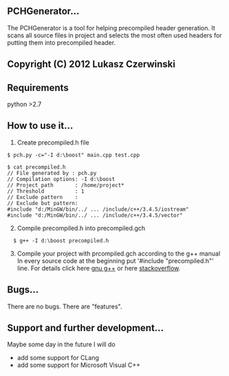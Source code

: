 ## PCHGenerator...

The PCHGenerator is a tool for helping precompiled header generation. It scans all source files in project and selects the most often used headers for putting them into precompiled header.  

## Copyright (C) 2012 Lukasz Czerwinski  

## Requirements
python >2.7

## How to use it...

1. Create precompiled.h file
```
$ pch.py -c="-I d:\boost" main.cpp test.cpp

$ cat precompiled.h
// File generated by : pch.py
// Compilation options: -I d:\boost
// Project path       : /home/project*
// Threshold          : 1
// Exclude pattern    :
// Exclude but pattern:
#include "d:/MinGW/bin/../ ... /include/c++/3.4.5/iostream"
#include "d:/MinGW/bin/../ ... /include/c++/3.4.5/vector"
```

2. Compile precompiled.h into precompiled.gch
```
  $ g++ -I d:\boost precompiled.h
```

3. Compile your project with prcompiled.gch according to the g++ manual  
In every source code at the beginning put '#include "precompiled.h"' line. For details click here [gnu g++](http://gcc.gnu.org/onlinedocs/gcc-4.1.2/gcc/Precompiled-Headers.html) or here [stackoverflow](http://stackoverflow.com/questions/58841/precompiled-headers-with-gcc).

## Bugs...
There are no bugs. There are "features".

## Support and further development...
Maybe some day in the future I will do
* add some support for CLang
* add some support for Microsoft Visual C++

